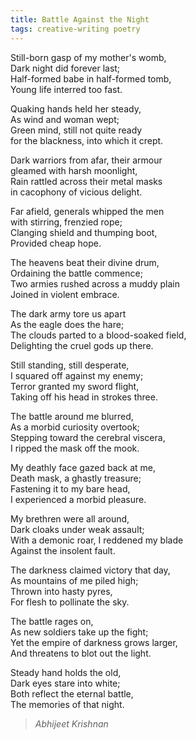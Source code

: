 ```yaml
---
title: Battle Against the Night
tags: creative-writing poetry  
---
```


Still-born gasp of my mother's womb,  
Dark night did forever last;  
Half-formed babe in half-formed tomb,  
Young life interred too fast.  

Quaking hands held her steady,  
As wind and woman wept;  
Green mind, still not quite ready  
for the blackness, into which it crept.  

Dark warriors from afar, their armour  
gleamed with harsh moonlight,  
Rain rattled across their metal masks  
in cacophony of vicious delight.  

Far afield, generals whipped the men  
with stirring, frenzied rope;  
Clanging shield and thumping boot,  
Provided cheap hope.  

The heavens beat their divine drum,  
Ordaining the battle commence;  
Two armies rushed across a muddy plain  
Joined in violent embrace.  

The dark army tore us apart  
As the eagle does the hare;  
The clouds parted to a blood-soaked field,  
Delighting the cruel gods up there.  

Still standing, still desperate,  
I squared off against my enemy;  
Terror granted my sword flight,  
Taking off his head in strokes three.  

The battle around me blurred,  
As a morbid curiosity overtook;  
Stepping toward the cerebral viscera,  
I ripped the mask off the mook.  

My deathly face gazed back at me,  
Death mask, a ghastly treasure;  
Fastening it to my bare head,  
I experienced a morbid pleasure.  

My brethren were all around,  
Dark cloaks under weak assault;  
With a demonic roar, I reddened my blade  
Against the insolent fault.  

The darkness claimed victory that day,  
As mountains of me piled high;  
Thrown into hasty pyres,  
For flesh to pollinate the sky.  

The battle rages on,  
As new soldiers take up the fight;  
Yet the empire of darkness grows larger,  
And threatens to blot out the light.  

Steady hand holds the old,  
Dark eyes stare into white;  
Both reflect the eternal battle,  
The memories of that night.  

> <cite>Abhijeet Krishnan</cite>
